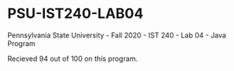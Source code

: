 # PSU-IST240-LAB04
Pennsylvania State University - Fall 2020 - IST 240 - Lab 04 - Java Program

Recieved 94 out of 100 on this program.
